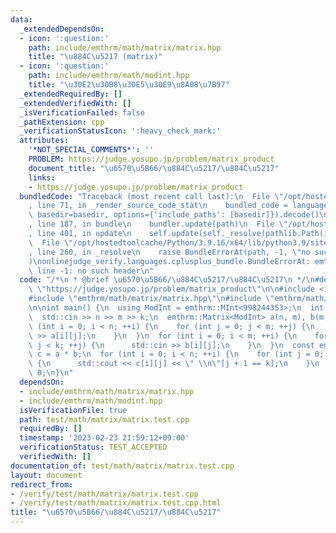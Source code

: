 ```yaml
---
data:
  _extendedDependsOn:
  - icon: ':question:'
    path: include/emthrm/math/matrix/matrix.hpp
    title: "\u884C\u5217 (matrix)"
  - icon: ':question:'
    path: include/emthrm/math/modint.hpp
    title: "\u30E2\u30B8\u30E5\u30E9\u8A08\u7B97"
  _extendedRequiredBy: []
  _extendedVerifiedWith: []
  _isVerificationFailed: false
  _pathExtension: cpp
  _verificationStatusIcon: ':heavy_check_mark:'
  attributes:
    '*NOT_SPECIAL_COMMENTS*': ''
    PROBLEM: https://judge.yosupo.jp/problem/matrix_product
    document_title: "\u6570\u5B66/\u884C\u5217/\u884C\u5217"
    links:
    - https://judge.yosupo.jp/problem/matrix_product
  bundledCode: "Traceback (most recent call last):\n  File \"/opt/hostedtoolcache/Python/3.9.16/x64/lib/python3.9/site-packages/onlinejudge_verify/documentation/build.py\"\
    , line 71, in _render_source_code_stat\n    bundled_code = language.bundle(stat.path,\
    \ basedir=basedir, options={'include_paths': [basedir]}).decode()\n  File \"/opt/hostedtoolcache/Python/3.9.16/x64/lib/python3.9/site-packages/onlinejudge_verify/languages/cplusplus.py\"\
    , line 187, in bundle\n    bundler.update(path)\n  File \"/opt/hostedtoolcache/Python/3.9.16/x64/lib/python3.9/site-packages/onlinejudge_verify/languages/cplusplus_bundle.py\"\
    , line 401, in update\n    self.update(self._resolve(pathlib.Path(included), included_from=path))\n\
    \  File \"/opt/hostedtoolcache/Python/3.9.16/x64/lib/python3.9/site-packages/onlinejudge_verify/languages/cplusplus_bundle.py\"\
    , line 260, in _resolve\n    raise BundleErrorAt(path, -1, \"no such header\"\
    )\nonlinejudge_verify.languages.cplusplus_bundle.BundleErrorAt: emthrm/math/matrix/matrix.hpp:\
    \ line -1: no such header\n"
  code: "/*\n * @brief \u6570\u5B66/\u884C\u5217/\u884C\u5217\n */\n#define PROBLEM\
    \ \"https://judge.yosupo.jp/problem/matrix_product\"\n\n#include <iostream>\n\n\
    #include \"emthrm/math/matrix/matrix.hpp\"\n#include \"emthrm/math/modint.hpp\"\
    \n\nint main() {\n  using ModInt = emthrm::MInt<998244353>;\n  int n, m, k;\n\
    \  std::cin >> n >> m >> k;\n  emthrm::Matrix<ModInt> a(n, m), b(m, k);\n  for\
    \ (int i = 0; i < n; ++i) {\n    for (int j = 0; j < m; ++j) {\n      std::cin\
    \ >> a[i][j];\n    }\n  }\n  for (int i = 0; i < m; ++i) {\n    for (int j = 0;\
    \ j < k; ++j) {\n      std::cin >> b[i][j];\n    }\n  }\n  const emthrm::Matrix<ModInt>\
    \ c = a * b;\n  for (int i = 0; i < n; ++i) {\n    for (int j = 0; j < k; ++j)\
    \ {\n      std::cout << c[i][j] << \" \\n\"[j + 1 == k];\n    }\n  }\n  return\
    \ 0;\n}\n"
  dependsOn:
  - include/emthrm/math/matrix/matrix.hpp
  - include/emthrm/math/modint.hpp
  isVerificationFile: true
  path: test/math/matrix/matrix.test.cpp
  requiredBy: []
  timestamp: '2023-02-23 21:59:12+09:00'
  verificationStatus: TEST_ACCEPTED
  verifiedWith: []
documentation_of: test/math/matrix/matrix.test.cpp
layout: document
redirect_from:
- /verify/test/math/matrix/matrix.test.cpp
- /verify/test/math/matrix/matrix.test.cpp.html
title: "\u6570\u5B66/\u884C\u5217/\u884C\u5217"
---
```

